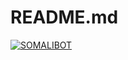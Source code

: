 # README.md
[![SOMALIBOT](https://telegra.ph/file/8dc2346939ef1184fcf01.jpg)](https://github.com/captainAbdisamad/
)

